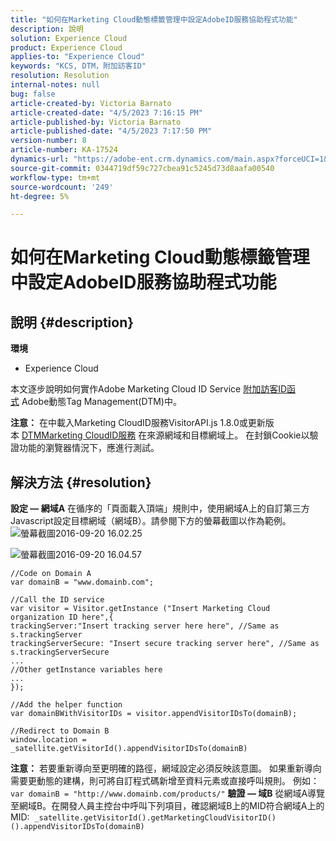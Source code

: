 ```yaml
---
title: "如何在Marketing Cloud動態標籤管理中設定AdobeID服務協助程式功能"
description: 說明
solution: Experience Cloud
product: Experience Cloud
applies-to: "Experience Cloud"
keywords: "KCS, DTM，附加訪客ID"
resolution: Resolution
internal-notes: null
bug: false
article-created-by: Victoria Barnato
article-created-date: "4/5/2023 7:16:15 PM"
article-published-by: Victoria Barnato
article-published-date: "4/5/2023 7:17:50 PM"
version-number: 8
article-number: KA-17524
dynamics-url: "https://adobe-ent.crm.dynamics.com/main.aspx?forceUCI=1&pagetype=entityrecord&etn=knowledgearticle&id=192f5551-e6d3-ed11-a7c7-6045bd006295"
source-git-commit: 0344719df59c727cbea91c5245d73d8aafa00540
workflow-type: tm+mt
source-wordcount: '249'
ht-degree: 5%

---
```


# 如何在Marketing Cloud動態標籤管理中設定AdobeID服務協助程式功能

## 說明 {#description}

<b>環境</b>
- Experience Cloud


本文逐步說明如何實作Adobe Marketing Cloud ID Service [附加訪客ID函式](https://experienceleague.adobe.com/docs/id-service/using/id-service-api/methods/appendvisitorid.html?lang=zh-Hant) Adobe動態Tag Management(DTM)中。

<b>注意：</b> 在中載入Marketing CloudID服務VisitorAPI.js 1.8.0或更新版本 [DTMMarketing CloudID服務](https://experienceleague.adobe.com/docs/id-service/using/id-service-api/methods/getmcvid.html) 在來源網域和目標網域上。 在封鎖Cookie以驗證功能的瀏覽器情況下，應進行測試。


## 解決方法 {#resolution}

<b>設定 — 網域A</b>
在循序的「頁面載入頂端」規則中，使用網域A上的自訂第三方Javascript設定目標網域（網域B）。請參閱下方的螢幕截圖以作為範例。
![螢幕截圖2016-09-20 16.02.25](https://helpx.adobe.com/content/dam/help/en/dtm/kb/how-to-set-marketing-cloud-id-service-helper-function-in-adobe-d/jcr%3acontent/main-pars/image/Screenshot%202016-09-20%2016.02.25.png "螢幕截圖2016-09-20 16.02.25")

![螢幕截圖2016-09-20 16.04.57](https://helpx.adobe.com/content/dam/help/en/dtm/kb/how-to-set-marketing-cloud-id-service-helper-function-in-adobe-d/jcr%3acontent/main-pars/image_1393293752/Screenshot%202016-09-20%2016.04.57.png "螢幕截圖2016-09-20 16.04.57")

```clike
//Code on Domain A
var domainB = "www.domainb.com";
 
//Call the ID service
var visitor = Visitor.getInstance ("Insert Marketing Cloud organization ID here",{
trackingServer:"Insert tracking server here here", //Same as s.trackingServer
trackingServerSecure: "Insert secure tracking server here", //Same as s.trackingServerSecure
...
//Other getInstance variables here
...
});
 
//Add the helper function
var domainBWithVisitorIDs = visitor.appendVisitorIDsTo(domainB);
 
//Redirect to Domain B
window.location = _satellite.getVisitorId().appendVisitorIDsTo(domainB)
```


<b>注意：</b> 若要重新導向至更明確的路徑，網域設定必須反映該意圖。 如果重新導向需要更動態的建構，則可將自訂程式碼新增至資料元素或直接呼叫規則。 例如： `var domainB = "http://www.domainb.com/products/"`
<b>驗證 — 域B</b>
從網域A導覽至網域B。在開發人員主控台中呼叫下列項目，確認網域B上的MID符合網域A上的MID:  `_satellite.getVisitorId().getMarketingCloudVisitorID()().appendVisitorIDsTo(domainB)`
